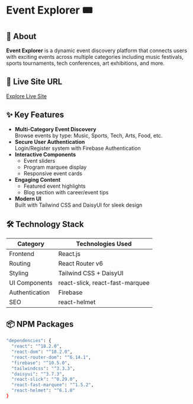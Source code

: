 # Event Explorer 🎟️



## 🌟 About
**Event Explorer** is a dynamic event discovery platform that connects users with exciting events across multiple categories including music festivals, sports tournaments, tech conferences, art exhibitions, and more.

## 🔗 Live Site URL
[Explore Live Site](https://dynamic-lily-a7c45f.netlify.app/)

## ✨ Key Features
- **Multi-Category Event Discovery**  
  Browse events by type: Music, Sports, Tech, Arts, Food, etc.
- **Secure User Authentication**  
  Login/Register system with Firebase Authentication
- **Interactive Components**  
  - Event sliders  
  - Program marquee display  
  - Responsive event cards  
- **Engaging Content**  
  - Featured event highlights  
  - Blog section with career/event tips  
- **Modern UI**  
  Built with Tailwind CSS and DaisyUI for sleek design

## 🛠 Technology Stack
| Category       | Technologies Used               |
|----------------|---------------------------------|
| Frontend       | React.js                        |
| Routing        | React Router v6                 |
| Styling        | Tailwind CSS + DaisyUI          |
| UI Components  | react-slick, react-fast-marquee |
| Authentication | Firebase                        |
| SEO            | react-helmet                    |

## 📦 NPM Packages
```bash
"dependencies": {
  "react": "^18.2.0",
  "react-dom": "^18.2.0",
  "react-router-dom": "^6.14.1",
  "firebase": "^10.5.0",
  "tailwindcss": "^3.3.3",
  "daisyui": "^3.7.3",
  "react-slick": "^0.29.0",
  "react-fast-marquee": "^1.5.2",
  "react-helmet": "^6.1.0"
}